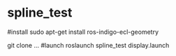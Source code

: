 # spline_test

#install
sudo apt-get install ros-indigo-ecl-geometry 

git clone ...
#launch
 roslaunch spline_test display.launch
